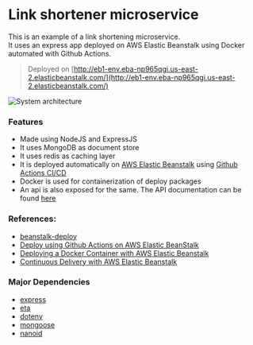 # Link shortener microservice

This is an example of a link shortening microservice.  
It uses an express app deployed on AWS Elastic Beanstalk using Docker automated with Github Actions.

> Deployed on [http://eb1-env.eba-np965qgi.us-east-2.elasticbeanstalk.com/](http://eb1-env.eba-np965qgi.us-east-2.elasticbeanstalk.com/)

![System architecture](https://github.com/tusharpandey13/node-elastic-beanstalk/raw/master/src/public/system.jpg 'System architecture')

### Features

- Made using NodeJS and ExpressJS
- It uses MongoDB as document store
- It uses redis as caching layer
- It is deployed automatically on [AWS Elastic Beanstalk](https://aws.amazon.com/elasticbeanstalk/) using [Github Actions CI/CD](https://github.com/features/actions)
- Docker is used for containerization of deploy packages
- An api is also exposed for the same. The API documentation can be found [here](https://documenter.getpostman.com/view/9368565/TzkyNLWL)

### References:

- [beanstalk-deploy](https://github.com/einaregilsson/beanstalk-deploy)
- [Deploy using Github Actions on AWS Elastic BeanStalk](https://javascript.plainenglish.io/deploy-using-github-actions-on-aws-elastic-beanstalk-c23ecd35776d)
- [Deploying a Docker Container with AWS Elastic Beanstalk](https://medium.com/@sommershurbaji/deploying-a-docker-container-to-aws-with-elastic-beanstalk-28adfd6e7e95)
- [Continuous Delivery with AWS Elastic Beanstalk](https://medium.com/@sommershurbaji/continuous-delivery-with-aws-elastic-beanstalk-and-travis-ci-2dd54754965f)

### Major Dependencies

- [express](https://www.npmjs.com/package/express)
- [eta](https://www.npmjs.com/package/eta)
- [dotenv](https://www.npmjs.com/package/dotenv)
- [mongoose](https://www.npmjs.com/package/mongoose)
- [nanoid](https://www.npmjs.com/package/nanoid)
